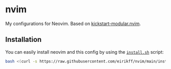 # nvim

My configurations for Neovim. Based on
[kickstart-modular.nvim](https://github.com/dam9000/kickstart-modular.nvim/). 

## Installation

You can easily install neovim and this config by using the
[`install.sh`](./install.sh) script:

```bash
bash <(curl -s https://raw.githubusercontent.com/eirikff/nvim/main/install.sh)
````

